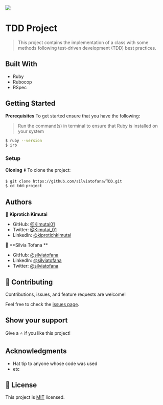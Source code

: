 ![](https://img.shields.io/badge/Microverse-blueviolet)

# TDD Project

> This project contains the implementation of a class with some methods following test-driven development (TDD) best practices.

## Built With

- Ruby
- Rubocop
- RSpec

## Getting Started

**Prerequisites**
To get started ensure that you have the following:

> Run the command(s) in terminal to ensure that Ruby is installed on your system

```bash
$ ruby --version
$ irb
```

### Setup

**Cloning** ⬇️
To clone the project:

```bash
$ git clone https://github.com/silviatofana/TDD.git
$ cd tdd-project
```

## Authors
👤 **Kiprotich Kimutai**

- GitHub: [@Kimutai01](https://github.com/Kimutai01)
- Twitter: [@Kimutai_01](https://twitter.com/Kimutai_01?s=09)
- LinkedIn: [@kiprotichkimutai](https://www.linkedin.com/m/in/kimutai-kiprotich-1b5045216)

👤 **Silvia Tofana **

- GitHub: [@silviatofana](https://github.com/silviatofana)
- LinkedIn: [@silviatofana](www.linkedin.com/in/silvia-tofana-10b852186)
- Twitter: [@silviatofana](https://twitter.com/SilviaTofana)
## 🤝 Contributing

Contributions, issues, and feature requests are welcome!

Feel free to check the [issues page](../../issues/).

## Show your support

Give a ⭐️ if you like this project!

## Acknowledgments

- Hat tip to anyone whose code was used
- etc

## 📝 License

This project is [MIT](./MIT.md) licensed.
